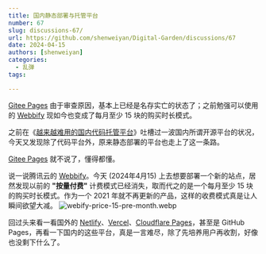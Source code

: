 ```yaml
---
title: 国内静态部署与托管平台
number: 67
slug: discussions-67/
url: https://github.com/shenweiyan/Digital-Garden/discussions/67
date: 2024-04-15
authors: [shenweiyan]
categories: 
  - 乱弹
tags: 

---
```


[Gitee Pages](https://gitee.com/help/articles/4136/) 由于审查原因，基本上已经是名存实亡的状态了；之前勉强可以使用的  [Webbify](https://webify.cloudbase.net/) 现如今也变成了每月至少 15 块的购买时长模式。

<!-- more -->

之前在《[越来越难用的国内代码托管平台](https://github.com/shenweiyan/Knowledge-Garden/discussions/56)》吐槽过一波国内所谓开源平台的状况，今天又发现除了代码平台外，原来静态部署的平台也走上了这一条路。

[Gitee Pages](https://gitee.com/help/articles/4136/) 就不说了，懂得都懂。

说一说腾讯云的 [Webbify](https://webify.cloudbase.net/)。今天 (2024年4月15) 上去想要部署一个新的站点，居然发现以前的 **"按量付费"** 计费模式已经消失，取而代之的是一个每月至少 15 块的购买时长模式。作为一个 2021 年就不再更新的产品，这样的收费模式真是让人瞬间欲望大减。
![webify-price-15-pre-month.webp](https://static.weiyan.tech/2024/04/webify-price-15-pre-month.webp)

回过头来看一看国外的 [Netlify](https://app.netlify.com/)、[Vercel](https://vercel.com/)、[Cloudflare Pages](https://www.cloudflare-cn.com/developer-platform/pages/)，甚至是 GitHub Pages，再看一下国内的这些平台，真是一言难尽，除了先培养用户再收割，好像也没剩下什么了。


<script src="https://giscus.app/client.js"
	data-repo="shenweiyan/Digital-Garden"
	data-repo-id="R_kgDOKgxWlg"
	data-mapping="number"
	data-term="67"
	data-reactions-enabled="1"
	data-emit-metadata="0"
	data-input-position="bottom"
	data-theme="light"
	data-lang="zh-CN"
	crossorigin="anonymous"
	async>
</script>

